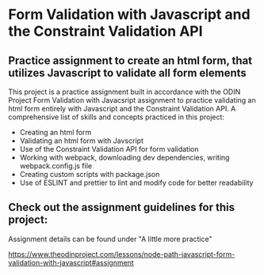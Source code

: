 # Form Validation with Javascript and the Constraint Validation API

## Practice assignment to create an html form, that utilizes Javascript to validate all form elements

This project is a practice assignment built in accordance with the ODIN Project Form Validation with Javacsript assignment to practice validating an html form entirely with Javascript and the Constraint Validation API.  A comprehensive list of skills and concepts practiced in this project:

- Creating an html form
- Validating an html form with Javscript
- Use of the Constraint Validation API for form validation
- Working with webpack, downloading dev dependencies, writing webpack.config.js file
- Creating custom scripts with package.json
- Use of ESLINT and prettier to lint and modify code for better readability

## Check out the assignment guidelines for this project:
Assignment details can be found under "A little more practice"

https://www.theodinproject.com/lessons/node-path-javascript-form-validation-with-javascript#assignment 